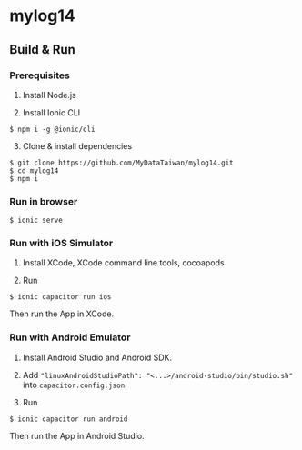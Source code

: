 # mylog14

## Build & Run

### Prerequisites

1. Install Node.js

2. Install Ionic CLI

```
$ npm i -g @ionic/cli
```

3. Clone & install dependencies

```
$ git clone https://github.com/MyDataTaiwan/mylog14.git
$ cd mylog14
$ npm i
```

### Run in browser

```
$ ionic serve
```

### Run with iOS Simulator

1. Install XCode, XCode command line tools, cocoapods

2. Run

```
$ ionic capacitor run ios
```

Then run the App in XCode.

### Run with Android Emulator

1. Install Android Studio and Android SDK.

1. Add `"linuxAndroidStudioPath": "<...>/android-studio/bin/studio.sh"` into `capacitor.config.json`.

1. Run

```
$ ionic capacitor run android
```

Then run the App in Android Studio.
